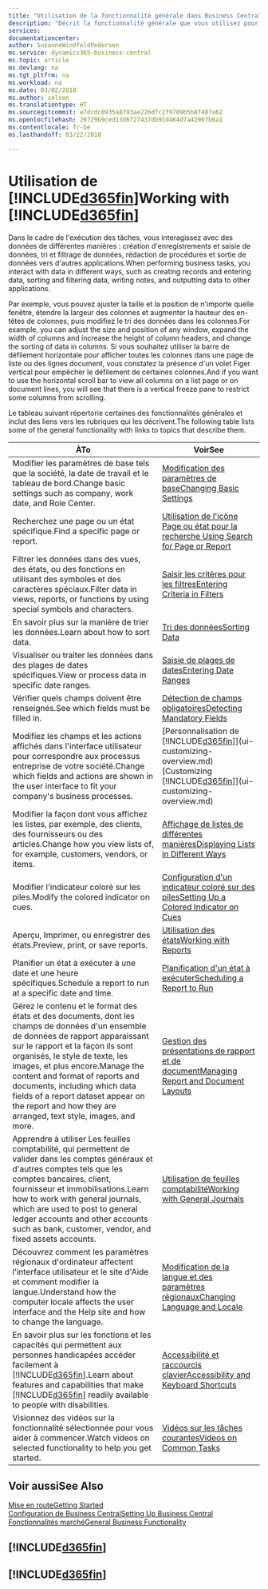 ```yaml
---
title: "Utilisation de la fonctionnalité générale dans Business Central | Microsoft Docs"
description: "Décrit la fonctionnalité générale que vous utilisez pour interagir avec des données dans Business Central, par exemple entrer les valeurs, trier les données, et modifier les vues."
services: 
documentationcenter: 
author: SusanneWindfeldPedersen
ms.service: dynamics365-business-central
ms.topic: article
ms.devlang: na
ms.tgt_pltfrm: na
ms.workload: na
ms.date: 03/02/2018
ms.author: solsen
ms.translationtype: HT
ms.sourcegitcommit: e7dcdc0935a8793ae226dfc2f9709b5b8f487a62
ms.openlocfilehash: 26729b9ced13d6727437db91d464d7a42907b0a1
ms.contentlocale: fr-be
ms.lasthandoff: 03/22/2018

---
```

# <a name="working-with-included365finincludesd365finmdmd"></a><span data-ttu-id="10216-103">Utilisation de [!INCLUDE[d365fin](includes/d365fin_md.md)]</span><span class="sxs-lookup"><span data-stu-id="10216-103">Working with [!INCLUDE[d365fin](includes/d365fin_md.md)]</span></span>
<span data-ttu-id="10216-104">Dans le cadre de l'exécution des tâches, vous interagissez avec des données de différentes manières : création d'enregistrements et saisie de données, tri et filtrage de données, rédaction de procédures et sortie de données vers d'autres applications.</span><span class="sxs-lookup"><span data-stu-id="10216-104">When performing business tasks, you interact with data in different ways, such as creating records and entering data, sorting and filtering data, writing notes, and outputting data to other applications.</span></span>

<span data-ttu-id="10216-105">Par exemple, vous pouvez ajuster la taille et la position de n'importe quelle fenêtre, étendre la largeur des colonnes et augmenter la hauteur des en-têtes de colonnes, puis modifiez le tri des données dans les colonnes.</span><span class="sxs-lookup"><span data-stu-id="10216-105">For example, you can adjust the size and position of any window, expand the width of columns and increase the height of column headers, and change the sorting of data in columns.</span></span> <span data-ttu-id="10216-106">Si vous souhaitez utiliser la barre de défilement horizontale pour afficher toutes les colonnes dans une page de liste ou des lignes document, vous constatez la présence d'un volet Figer vertical pour empêcher le défilement de certaines colonnes.</span><span class="sxs-lookup"><span data-stu-id="10216-106">And if you want to use the horizontal scroll bar to view all columns on a list page or on document lines, you will see that there is a vertical freeze pane to restrict some columns from scrolling.</span></span>

<span data-ttu-id="10216-107">Le tableau suivant répertorie certaines des fonctionnalités générales et inclut des liens vers les rubriques qui les décrivent.</span><span class="sxs-lookup"><span data-stu-id="10216-107">The following table lists some of the general functionality with links to topics that describe them.</span></span>

| <span data-ttu-id="10216-108">À</span><span class="sxs-lookup"><span data-stu-id="10216-108">To</span></span> | <span data-ttu-id="10216-109">Voir</span><span class="sxs-lookup"><span data-stu-id="10216-109">See</span></span> |
| --- | --- |
| <span data-ttu-id="10216-110">Modifier les paramètres de base tels que la société, la date de travail et le tableau de bord.</span><span class="sxs-lookup"><span data-stu-id="10216-110">Change basic settings such as company, work date, and Role Center.</span></span> |[<span data-ttu-id="10216-111">Modification des paramètres de base</span><span class="sxs-lookup"><span data-stu-id="10216-111">Changing Basic Settings</span></span>](ui-change-basic-settings.md) |
| <span data-ttu-id="10216-112">Recherchez une page ou un état spécifique.</span><span class="sxs-lookup"><span data-stu-id="10216-112">Find a specific page or report.</span></span> |[<span data-ttu-id="10216-113">Utilisation de l'icône Page ou état pour la recherche </span><span class="sxs-lookup"><span data-stu-id="10216-113">Using Search for Page or Report</span></span>](ui-search.md) |
| <span data-ttu-id="10216-114">Filtrer les données dans des vues, des états, ou des fonctions en utilisant des symboles et des caractères spéciaux.</span><span class="sxs-lookup"><span data-stu-id="10216-114">Filter data in views, reports, or functions by using special symbols and characters.</span></span> |[<span data-ttu-id="10216-115">Saisir les critères pour les filtres</span><span class="sxs-lookup"><span data-stu-id="10216-115">Entering Criteria in Filters</span></span>](ui-enter-criteria-filters.md) |
| <span data-ttu-id="10216-116">En savoir plus sur la manière de trier les données.</span><span class="sxs-lookup"><span data-stu-id="10216-116">Learn about how to sort data.</span></span> |[<span data-ttu-id="10216-117">Tri des données</span><span class="sxs-lookup"><span data-stu-id="10216-117">Sorting Data</span></span>](ui-sorting.md) |
| <span data-ttu-id="10216-118">Visualiser ou traiter les données dans des plages de dates spécifiques.</span><span class="sxs-lookup"><span data-stu-id="10216-118">View or process data in specific date ranges.</span></span> |[<span data-ttu-id="10216-119">Saisie de plages de dates</span><span class="sxs-lookup"><span data-stu-id="10216-119">Entering Date Ranges</span></span>](ui-enter-date-ranges.md) |
| <span data-ttu-id="10216-120">Vérifier quels champs doivent être renseignés.</span><span class="sxs-lookup"><span data-stu-id="10216-120">See which fields must be filled in.</span></span> |[<span data-ttu-id="10216-121">Détection de champs obligatoires</span><span class="sxs-lookup"><span data-stu-id="10216-121">Detecting Mandatory Fields</span></span>](ui-mandatory-fields.md) |
| <span data-ttu-id="10216-122">Modifiez les champs et les actions affichés dans l'interface utilisateur pour correspondre aux processus entreprise de votre société.</span><span class="sxs-lookup"><span data-stu-id="10216-122">Change which fields and actions are shown in the user interface to fit your company's business processes.</span></span> |<span data-ttu-id="10216-123">[Personnalisation de [!INCLUDE[d365fin](includes/d365fin_md.md)]](ui-customizing-overview.md)</span><span class="sxs-lookup"><span data-stu-id="10216-123">[Customizing [!INCLUDE[d365fin](includes/d365fin_md.md)]](ui-customizing-overview.md)</span></span> |
| <span data-ttu-id="10216-124">Modifier la façon dont vous affichez les listes, par exemple, des clients, des fournisseurs ou des articles.</span><span class="sxs-lookup"><span data-stu-id="10216-124">Change how you view lists of, for example, customers, vendors, or items.</span></span> |[<span data-ttu-id="10216-125">Affichage de listes de différentes manières</span><span class="sxs-lookup"><span data-stu-id="10216-125">Displaying Lists in Different Ways</span></span>](across-display-lists-different-views.md) |
| <span data-ttu-id="10216-126">Modifier l'indicateur coloré sur les piles.</span><span class="sxs-lookup"><span data-stu-id="10216-126">Modify the colored indicator on cues.</span></span> |[<span data-ttu-id="10216-127">Configuration d'un indicateur coloré sur des piles</span><span class="sxs-lookup"><span data-stu-id="10216-127">Setting Up a Colored Indicator on Cues</span></span>](ui-how-setup-colored-indicator-cues.md) |
|<span data-ttu-id="10216-128">Aperçu, Imprimer, ou enregistrer des états.</span><span class="sxs-lookup"><span data-stu-id="10216-128">Preview, print, or save reports.</span></span>|[<span data-ttu-id="10216-129">Utilisation des états</span><span class="sxs-lookup"><span data-stu-id="10216-129">Working with Reports</span></span>](ui-work-report.md)|
| <span data-ttu-id="10216-130">Planifier un état à exécuter à une date et une heure spécifiques.</span><span class="sxs-lookup"><span data-stu-id="10216-130">Schedule a report to run at a specific date and time.</span></span> |[<span data-ttu-id="10216-131">Planification d'un état à exécuter</span><span class="sxs-lookup"><span data-stu-id="10216-131">Scheduling a Report to Run</span></span>](ui-work-report.md#ScheduleReport) |
| <span data-ttu-id="10216-132">Gérez le contenu et le format des états et des documents, dont les champs de données d'un ensemble de données de rapport apparaissant sur le rapport et la façon ils sont organisés, le style de texte, les images, et plus encore.</span><span class="sxs-lookup"><span data-stu-id="10216-132">Manage the content and format of reports and documents, including which data fields of a report dataset appear on the report and how they are arranged, text style, images, and more.</span></span>|[<span data-ttu-id="10216-133">Gestion des présentations de rapport et de document</span><span class="sxs-lookup"><span data-stu-id="10216-133">Managing Report and Document Layouts</span></span>](ui-manage-report-layouts.md) |
| <span data-ttu-id="10216-134">Apprendre à utiliser Les feuilles comptabilité, qui permettent de valider dans les comptes généraux et d'autres comptes tels que les comptes bancaires, client, fournisseur et immobilisations.</span><span class="sxs-lookup"><span data-stu-id="10216-134">Learn how to work with general journals, which are used to post to general ledger accounts and other accounts such as bank, customer, vendor, and fixed assets accounts.</span></span> |[<span data-ttu-id="10216-135">Utilisation de feuilles comptabilité</span><span class="sxs-lookup"><span data-stu-id="10216-135">Working with General Journals</span></span>](ui-work-general-journals.md) |
|<span data-ttu-id="10216-136">Découvrez comment les paramètres régionaux d'ordinateur affectent l'interface utilisateur et le site d'Aide et comment modifier la langue.</span><span class="sxs-lookup"><span data-stu-id="10216-136">Understand how the computer locale affects the user interface and the Help site and how to change the language.</span></span>|[<span data-ttu-id="10216-137">Modification de la langue et des paramètres régionaux</span><span class="sxs-lookup"><span data-stu-id="10216-137">Changing Language and Locale</span></span>](about-locale-language.md)|
|<span data-ttu-id="10216-138">En savoir plus sur les fonctions et les capacités qui permettent aux personnes handicapées accéder facilement à [!INCLUDE[d365fin](includes/d365fin_md.md)].</span><span class="sxs-lookup"><span data-stu-id="10216-138">Learn about features and capabilities that make [!INCLUDE[d365fin](includes/d365fin_md.md)] readily available to people with disabilities.</span></span>|[<span data-ttu-id="10216-139">Accessibilité et raccourcis clavier</span><span class="sxs-lookup"><span data-stu-id="10216-139">Accessibility and Keyboard Shortcuts</span></span>](ui-accessibility.md)|
|<span data-ttu-id="10216-140">Visionnez des vidéos sur la fonctionnalité sélectionnée pour vous aider à commencer.</span><span class="sxs-lookup"><span data-stu-id="10216-140">Watch videos on selected functionality to help you get started.</span></span>|[<span data-ttu-id="10216-141">Vidéos sur les tâches courantes</span><span class="sxs-lookup"><span data-stu-id="10216-141">Videos on Common Tasks</span></span>](across-videos.md)|  

## <a name="see-also"></a><span data-ttu-id="10216-142">Voir aussi</span><span class="sxs-lookup"><span data-stu-id="10216-142">See Also</span></span>
[<span data-ttu-id="10216-143">Mise en route</span><span class="sxs-lookup"><span data-stu-id="10216-143">Getting Started</span></span>](product-get-started.md)  
[<span data-ttu-id="10216-144">Configuration de Business Central</span><span class="sxs-lookup"><span data-stu-id="10216-144">Setting Up Business Central</span></span>](setup.md)  
[<span data-ttu-id="10216-145">Fonctionnalités marché</span><span class="sxs-lookup"><span data-stu-id="10216-145">General Business Functionality</span></span>](ui-across-business-areas.md)  

## [!INCLUDE[d365fin](includes/free_trial_md.md)]  
## [!INCLUDE[d365fin](includes/training_link_md.md)]

